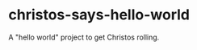 christos-says-hello-world
=========================

A "hello world" project to get Christos rolling.